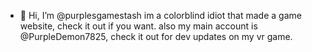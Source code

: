 - 👋 Hi, I’m @purplesgamestash
im a colorblind idiot that made a game website, check it out if you want.
also my main account is @PurpleDemon7825, check it out for dev updates on my vr game.

<!---
purplesgamestash/purplesgamestash is a ✨ special ✨ repository because its `README.md` (this file) appears on your GitHub profile.
You can click the Preview link to take a look at your changes.
--->
